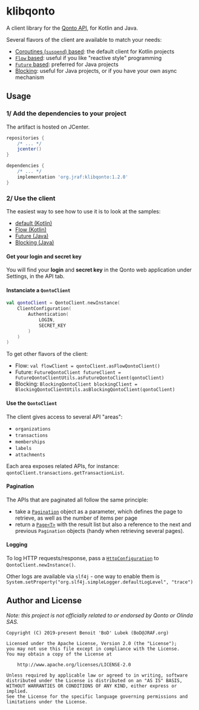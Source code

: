 # klibqonto

A client library for the [Qonto API](https://api-doc.qonto.eu), for Kotlin and Java.

Several flavors of the client are available to match your needs:
- [Coroutines (`suspend`) based](https://github.com/BoD/klibqonto/blob/master/library/src/main/kotlin/org/jraf/klibqonto/client/QontoClient.kt): the default client for Kotlin projects
- [`Flow` based](https://github.com/BoD/klibqonto/blob/master/library/src/main/kotlin/org/jraf/klibqonto/client/flow/FlowQontoClient.kt): useful if you like "reactive style" programming
- [`Future` based](https://github.com/BoD/klibqonto/blob/master/library/src/main/kotlin/org/jraf/klibqonto/client/future/FutureQontoClient.kt): preferred for Java projects
- [Blocking](https://github.com/BoD/klibqonto/blob/master/library/src/main/kotlin/org/jraf/klibqonto/client/blocking/BlockingQontoClient.kt): useful for Java projects, or if you have your own async mechanism

## Usage
### 1/ Add the dependencies to your project
The artifact is hosted on JCenter.
```groovy
repositories {
    /* ... */
    jcenter()
}
```
```groovy
dependencies {
    /* ... */
    implementation 'org.jraf:klibqonto:1.2.0'
}
```

### 2/ Use the client

The easiest way to see how to use it is to look at the samples:
- [default (Kotlin)](sample/src/main/kotlin/org/jraf/klibqonto/sample/Sample.kt)
- [Flow (Kotlin)](sample/src/main/kotlin/org/jraf/klibqonto/sample/FlowSample.kt)
- [Future (Java)](sample/src/main/java/org/jraf/klibqonto/sample/FutureSample.java)
- [Blocking (Java)](sample/src/main/java/org/jraf/klibqonto/sample/BlockingSample.java)

#### Get your login and secret key
You will find your **login** and **secret key** in the Qonto web application under Settings, in the API tab.

#### Instanciate a `QontoClient`

```kotlin
val qontoClient = QontoClient.newInstance(
    ClientConfiguration(
        Authentication(
            LOGIN,
            SECRET_KEY
        )
    )
)
```
To get other flavors of the client:
- Flow: `val flowClient = qontoClient.asFlowQontoClient()`
- Future: `FutureQontoClient futureClient = FutureQontoClientUtils.asFutureQontoClient(qontoClient)`
- Blocking: `BlockingQontoClient blockingClient = BlockingQontoClientUtils.asBlockingQontoClient(qontoClient)`

#### Use the `QontoClient`
The client gives access to several API "areas":
- `organizations`
- `transactions`
- `memberships`
- `labels`
- `attachments`

Each area exposes related APIs, for instance: `qontoClient.transactions.getTransactionList`.

#### Pagination
The APIs that are paginated all follow the same principle:
- take a [`Pagination`](https://github.com/BoD/klibqonto/blob/master/library/src/main/kotlin/org/jraf/klibqonto/model/pagination/Pagination.kt) object as a parameter, which defines the page to retrieve, as well as the number of items per page
- return a [`Page<T>`](https://github.com/BoD/klibqonto/blob/master/library/src/main/kotlin/org/jraf/klibqonto/model/pagination/Page.kt) with the result list but also a reference to the next and previous `Pagination` objects (handy when retrieving several pages).

#### Logging
To log HTTP requests/response, pass a [`HttpConfiguration`](https://github.com/BoD/klibqonto/blob/master/library/src/main/kotlin/org/jraf/klibqonto/client/HttpConfiguration.kt) to `QontoClient.newInstance()`.

Other logs are available via `slf4j` - one way to enable them is `System.setProperty("org.slf4j.simpleLogger.defaultLogLevel", "trace")`

## Author and License
*Note: this project is not officially related to or endorsed by Qonto or Olinda SAS.*

```
Copyright (C) 2019-present Benoit 'BoD' Lubek (BoD@JRAF.org)

Licensed under the Apache License, Version 2.0 (the "License");
you may not use this file except in compliance with the License.
You may obtain a copy of the License at

    http://www.apache.org/licenses/LICENSE-2.0

Unless required by applicable law or agreed to in writing, software
distributed under the License is distributed on an "AS IS" BASIS,
WITHOUT WARRANTIES OR CONDITIONS OF ANY KIND, either express or implied.
See the License for the specific language governing permissions and
limitations under the License.
```
